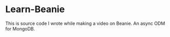 # Learn-Beanie
This is source code I wrote while making a video on Beanie. An async ODM for MongoDB.
